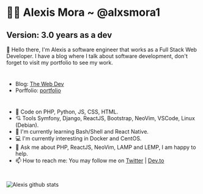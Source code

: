 # 👨‍💻 Alexis Mora ~ @alxsmora1 

## Version: 3.0 years as a dev

👋 Hello there, I'm Alexis a software engineer that works as a Full Stack Web Developer. I have a blog where I talk about software development, don't forget to visit my portfolio to see my work.

#

- Blog: [The Web Dev](https://thewebdev.blogger.com)
- Porffolio: [portfolio](https://alxsmora1.github.io/portfolio/)

#

- 🚀 Code on PHP, Python, JS, CSS, HTML.
- 💘 Tools Symfony, Django, ReactJS, Bootstrap, NeoVim, VSCode, Linux (Debian).
- 🌱 I'm currently learning Bash/Shell and React Native.
- 💻 I'm currently interesting in Docker and CentOS.
- 💬 Ask me about PHP, ReactJS, NeoVim, LAMP and  LEMP, I am happy to help.
- 📫 How to reach me: You may follow me on [Twitter](https://twitter.com/alxsmora1) | [Dev.to](https://dev.to/alxsmora1)


#

![Alexis github stats](https://github-readme-stats.vercel.app/api?username=alxsmora1&show_icons=true&theme=dark)
